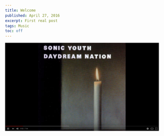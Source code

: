 ```yaml
---
title: Welcome
published: April 27, 2016
excerpt: First real post
tags: Music
toc: off
---
```


[![Total Trash](../images/videos/youtube-total_trash.jpg)](https://youtu.be/3dknzzBkX7U "Total Trash")
